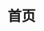 ---
home: true
icon: home
title: 首页
heroImage: https://cdn.liteyuki.icu/static/svg/lylogo-full.svg
heroImageDark: https://cdn.liteyuki.icu/static/svg/lylogo-full-dark.svg
bgImage:
bgImageDark:
bgImageStyle:
  background-attachment: fixed
heroText: LiteyukiBot
tagline: LiteyukiBot 轻雪机器人，综合性的机器人应用及管理框架
 
actions:
  - text: 快速部署
    icon: rocket
    link: ./deploy/install.html
    type: primary

  - text: 使用手册
    icon: book
    link: ./usage/basic_command.html

highlights:
  - header: 简洁至上
    image: /assets/image/layout.svg
    bgImage: https://theme-hope-assets.vuejs.press/bg/2-light.svg
    bgImageDark: https://theme-hope-assets.vuejs.press/bg/2-dark.svg
    bgImageStyle:
      background-repeat: repeat
      background-size: initial
    features:
      - title: 支持多种框架
        icon: robot
        details: 兼容nonebot，melobot等，拥有良好的生态支持
        link: https://nonebot.dev/

      - title: 便捷管理
        icon: plug
        details: 使用包管理器，便捷管理插件及资源包

      - title: 主题支持
        icon: paint-brush
        details: 使用资源包对外观进行完全自定义
        link: https://bot.liteyuki.icu/usage/resource_pack.html

      - title: 国际化
        icon: globe
        details: 通过资源包支持多种语言
        link: https://baike.baidu.com/item/i18n/6771940

      - title: 简易使用
        icon: cog
        details: 无需繁琐前期过程，开箱即用
        link: https://bot.liteyuki.icu/deployment/config.html

      - title: 超高性能
        icon: tachometer-alt
        details: 500个插件，2s内启动

      - title: 滚动更新
        icon: cloud-download
        details: 让你的机器人保持最新提交

      - title: 开源项目
        icon: code
        details: 项目遵循MIT LICENCE开源，欢迎各位的贡献

  - header: 快速部署
    image: /assets/image/box.svg
    bgImage: https://theme-hope-assets.vuejs.press/bg/3-light.svg
    bgImageDark: https://theme-hope-assets.vuejs.press/bg/3-dark.svg
    highlights:
      - title: 安装 Git 及 Python3.10+
      - title: 使用 <code>git clone https://github.com/LiteyukiStudio/LiteyukiBot --depth=1</code> 以克隆项目至本地。
        details: 如果无法连接到GitHub，可以使用 <code>git clone https://gitee.com/snowykami/LiteyukiBot --depth=1</code>。
      - title: 使用 <code>cd LiteyukiBot</code> 切换到项目目录。
      - title: 使用 <code>pip install -r requirements.txt</code> 安装项目依赖。
        details: 如果你有多个 Python 环境，请使用 <code>pythonx -m pip install -r requirements.txt</code>。
      - title: 使用 <code>python main.py</code> 启动项目。
copyright: © 2021-2024 SnowyKami All Rights Reserved
---